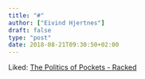 ```yaml
---
title: "#"
author: ["Eivind Hjertnes"]
draft: false
type: "post"
date: 2018-08-21T09:30:50+02:00
---
```


Liked:
[The
Politics of Pockets - Racked](https://www.racked.com/2016/9/19/12865560/politics-of-pockets-suffragettes-women)
